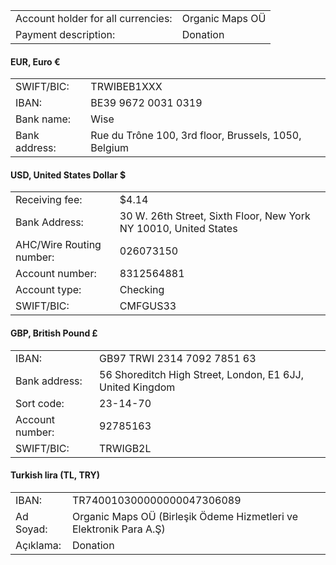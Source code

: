 |   |   |
|---|---|
Account holder for all currencies: | Organic Maps OÜ
Payment description:               | Donation

#### EUR, Euro €

|   |   |
|---|---|
SWIFT/BIC:      | TRWIBEB1XXX
IBAN:           | BE39 9672 0031 0319
Bank name:      | Wise
Bank address:   | Rue du Trône 100, 3rd floor, Brussels, 1050, Belgium

#### USD, United States Dollar $

|   |   |
|---|---|
Receiving fee:  | $4.14
Bank Address:   | 30 W. 26th Street, Sixth Floor, New York NY 10010, United States
AHC/Wire Routing number: | 026073150
Account number: | 8312564881
Account type:   | Checking
SWIFT/BIC:      | CMFGUS33

#### GBP, British Pound £

|   |   |
|---|---|
IBAN:           | GB97 TRWI 2314 7092 7851 63
Bank address:   | 56 Shoreditch High Street, London, E1 6JJ, United Kingdom
Sort code:      | 23-14-70
Account number: | 92785163
SWIFT/BIC:      | TRWIGB2L

#### Turkish lira (TL, TRY)

|   |   |
|---|---|
IBAN:     | TR740010300000000047306089
Ad Soyad: | Organic Maps OÜ (Birleşik Ödeme Hizmetleri ve Elektronik Para A.Ş)
Açıklama: | Donation
